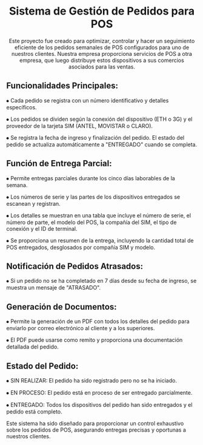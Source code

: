 
<h1 align="center">Sistema de Gestión de Pedidos para POS</h1>
<p align="center">Este proyecto fue creado para optimizar, controlar y hacer un seguimiento eficiente de los pedidos semanales de POS configurados para uno de nuestros clientes. Nuestra empresa proporciona servicios de POS a otra empresa, que luego distribuye estos dispositivos a sus comercios asociados para las ventas.</p>


<div>
  <h2>Funcionalidades Principales:</h2>
  <p> ⦁ Cada pedido se registra con un número identificativo y detalles específicos.</p> 
  <p> ⦁ Los pedidos se dividen según la conexión del dispositivo (ETH o 3G) y el proveedor de la tarjeta SIM (ANTEL, MOVISTAR o CLARO).</p>
  <p> ⦁ Se registra la fecha de ingreso y finalización del pedido. El estado del pedido se actualiza automáticamente a "ENTREGADO" cuando se completa.</p>
</div>

<div>
  <h2>Función de Entrega Parcial:</h2>
  <p> ⦁ Permite entregas parciales durante los cinco días laborables de la semana.</p>
  <p> ⦁ Los números de serie y las partes de los dispositivos entregados se escanean y registran.</p>
  <p> ⦁ Los detalles se muestran en una tabla que incluye el número de serie, el número de parte, el modelo del POS, la compañía del SIM, el tipo de conexión y el ID de terminal.</p>
  <p> ⦁ Se proporciona un resumen de la entrega, incluyendo la cantidad total de POS entregados, desglosados por compañía SIM y modelo.</p>
</div>

<div>
  <h2>Notificación de Pedidos Atrasados:</h2>
  <p> ⦁ Si un pedido no se ha completado en 7 días desde su fecha de ingreso, se muestra un mensaje de "ATRASADO".</p>
</div>

<div>
  <h2>Generación de Documentos:</h2>
  <p> ⦁ Permite la generación de un PDF con todos los detalles del pedido para enviarlo por correo electrónico al cliente y a los superiores.</p>
  <p> ⦁ El PDF puede usarse como remito y proporciona una documentación detallada del pedido.</p>
</div>

<div>
  <h2>Estado del Pedido:</h2>
  <p> ⦁ SIN REALIZAR: El pedido ha sido registrado pero no se ha iniciado.</p>
  <p> ⦁ EN PROCESO: El pedido está en proceso de ser entregado parcialmente.</p>
  <p> ⦁ ENTREGADO: Todos los dispositivos del pedido han sido entregados y el pedido está completo.</p>
</div>

<p>Este sistema ha sido diseñado para proporcionar un control exhaustivo sobre los pedidos de POS, asegurando entregas precisas y oportunas a nuestros clientes.</p>


